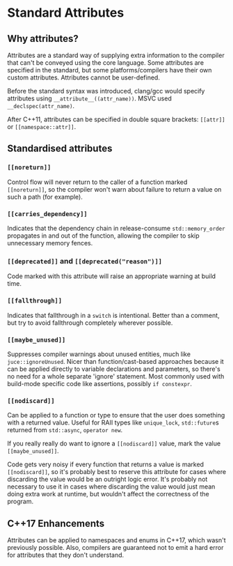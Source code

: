 # Standard Attributes

## Why attributes?

Attributes are a standard way of supplying extra information to the compiler that can't be conveyed
using the core language. Some attributes are specified in the standard, but some platforms/compilers
have their own custom attributes. Attributes cannot be user-defined.

Before the standard syntax was introduced, clang/gcc would specify attributes using
`__attribute__((attr_name))`. MSVC used `__declspec(attr_name)`.

After C++11, attributes can be specified in double square brackets: `[[attr]]` or
`[[namespace::attr]]`.

## Standardised attributes

### `[[noreturn]]`

Control flow will never return to the caller of a function marked `[[noreturn]]`, so the compiler
won't warn about failure to return a value on such a path (for example).

### `[[carries_dependency]]`

Indicates that the dependency chain in release-consume `std::memory_order` propagates in and out
of the function, allowing the compiler to skip unnecessary memory fences.

### `[[deprecated]]` and `[[deprecated("reason")]]`

Code marked with this attribute will raise an appropriate warning at build time.

### `[[fallthrough]]`

Indicates that fallthrough in a `switch` is intentional. Better than a comment, but try to avoid
fallthrough completely wherever possible.

### `[[maybe_unused]]`

Suppresses compiler warnings about unused entities, much like `juce::ignoreUnused`. Nicer than
function/cast-based approaches because it can be applied directly to variable declarations and
parameters, so there's no need for a whole separate 'ignore' statement. Most commonly used with
build-mode specific code like assertions, possibly `if constexpr`.

### `[[nodiscard]]`

Can be applied to a function or type to ensure that the user does something with a returned value.
Useful for RAII types like `unique_lock`, `std::future`s returned from `std::async`, `operator new`.

If you really really do want to ignore a `[[nodiscard]]` value, mark the value `[[maybe_unused]]`.

Code gets very noisy if every function that returns a value is marked `[[nodiscard]]`, so it's
probably best to reserve this attribute for cases where discarding the value would be an outright
logic error. It's probably not necessary to use it in cases where discarding the value would just
mean doing extra work at runtime, but wouldn't affect the correctness of the program.

## C++17 Enhancements

Attributes can be applied to namespaces and enums in C++17, which wasn't previously possible.
Also, compilers are guaranteed not to emit a hard error for attributes that they don't understand.
